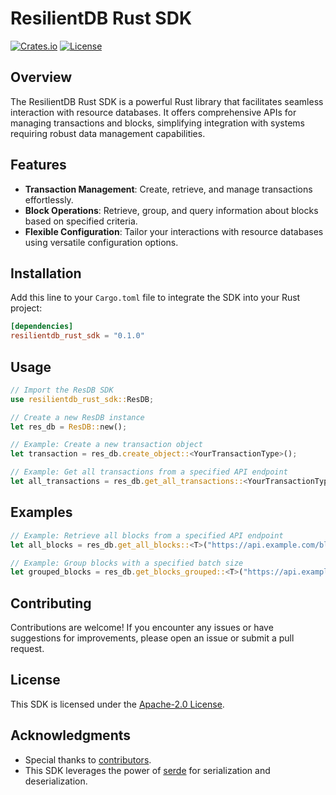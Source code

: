 # ResilientDB Rust SDK

[![Crates.io](https://img.shields.io/crates/v/resilientdb_sdk)](https://crates.io/crates/resilientdb_rust_sdk)
[![License](https://img.shields.io/badge/license-Apache--2.0-blue.svg)](https://opensource.org/licenses/Apache-2.0)

## Overview

The ResilientDB Rust SDK is a powerful Rust library that facilitates seamless interaction with resource databases. It offers comprehensive APIs for managing transactions and blocks, simplifying integration with systems requiring robust data management capabilities.

## Features

- **Transaction Management**: Create, retrieve, and manage transactions effortlessly.
- **Block Operations**: Retrieve, group, and query information about blocks based on specified criteria.
- **Flexible Configuration**: Tailor your interactions with resource databases using versatile configuration options.

## Installation

Add this line to your `Cargo.toml` file to integrate the SDK into your Rust project:

```toml
[dependencies]
resilientdb_rust_sdk = "0.1.0"
```

## Usage

```rust
// Import the ResDB SDK
use resilientdb_rust_sdk::ResDB;

// Create a new ResDB instance
let res_db = ResDB::new();

// Example: Create a new transaction object
let transaction = res_db.create_object::<YourTransactionType>();

// Example: Get all transactions from a specified API endpoint
let all_transactions = res_db.get_all_transactions::<YourTransactionType>("https://api.example.com").await;
```

## Examples

```rust
// Example: Retrieve all blocks from a specified API endpoint
let all_blocks = res_db.get_all_blocks::<T>("https://api.example.com/blocks").await;

// Example: Group blocks with a specified batch size
let grouped_blocks = res_db.get_blocks_grouped::<T>("https://api.example.com/blocks", &100).await;
```

<!-- ## Documentation

For detailed information about the SDK's API and usage, refer to the [official documentation](https://your-crate-docs-url). -->

## Contributing

Contributions are welcome! If you encounter any issues or have suggestions for improvements, please open an issue or submit a pull request.

## License

This SDK is licensed under the [Apache-2.0 License](https://opensource.org/licenses/Apache-2.0).

## Acknowledgments

- Special thanks to [contributors](https://github.com/dhruvsangamwar/resilientdb_rust_sdk/graphs/contributors).
- This SDK leverages the power of [serde](https://crates.io/crates/serde) for serialization and deserialization.
